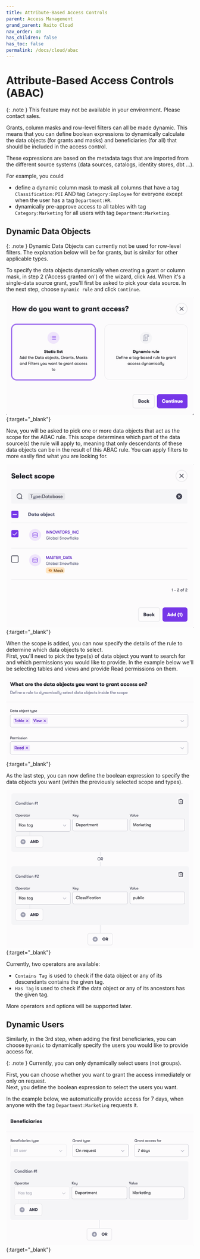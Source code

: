 ```yaml
---
title: Attribute-Based Access Controls
parent: Access Management
grand_parent: Raito Cloud
nav_order: 40
has_children: false
has_toc: false
permalink: /docs/cloud/abac
---
```


# Attribute-Based Access Controls (ABAC)

{: .note }
This feature may not be available in your environment. Please contact sales.

Grants, column masks and row-level filters can all be made dynamic. This means that you can define boolean expressions to dynamically calculate the data objects (for grants and masks) and beneficiaries (for all) that should be included in the access control.

These expressions are based on the metadata tags that are imported from the different source systems (data sources, catalogs, identity stores, dbt ...).

For example, you could 
 - define a dynamic column mask to mask all columns that have a tag `Classification:PII` AND tag `Category:Employee` for everyone except when the user has a tag `Department:HR`.
 - dynamically pre-approve access to all tables with tag `Category:Marketing` for all users with tag `Department:Marketing`.

## Dynamic Data Objects
{: .note }
Dynamic Data Objects can currently not be used for row-level filters. The explanation below will be for grants, but is similar for other applicable types.

To specify the data objects dynamically when creating a grant or column mask, in step 2 ('Access granted on') of the wizard, click `Add`. When it's a single-data source grant, you'll first be asked to pick your data source. In the next step, choose `Dynamic rule` and click `Continue`.

[![Filters](/assets/images/cloud/access_management/dynamic-what-choice.png)](/assets/images/cloud/access_management/dynamic-what-choice.png){:target="_blank"}

New, you will be asked to pick one or more data objects that act as the scope for the ABAC rule. This scope determines which part of the data source(s) the rule will apply to, meaning that only descendants of these data objects can be in the result of this ABAC rule. You can apply filters to more easily find what you are looking for.

[![Filters](/assets/images/cloud/access_management/dynamic-what-scope.png)](/assets/images/cloud/access_management/dynamic-what-scope.png){:target="_blank"}

When the scope is added, you can now specify the details of the rule to determine which data objects to select.  
First, you'll need to pick the type(s) of data object you want to search for and which permissions you would like to provide. In the example below we'll be selecting tables and views and provide Read permissions on them.

[![Filters](/assets/images/cloud/access_management/dynamic-what-permission.png)](/assets/images/cloud/access_management/dynamic-what-permission.png){:target="_blank"}

As the last step, you can now define the boolean expression to specify the data objects you want (within the previously selected scope and types).

[![Filters](/assets/images/cloud/access_management/dynamic-what-condition.png)](/assets/images/cloud/access_management/dynamic-what-condition.png){:target="_blank"}

Currently, two operators are available:
 - `Contains Tag` is used to check if the data object or any of its descendants contains the given tag.
 - `Has Tag` is used to check if the data object or any of its ancestors has the given tag.

More operators and options will be supported later.

## Dynamic Users
Similarly, in the 3rd step, when adding the first beneficiaries, you can choose `Dynamic` to dynamically specify the users you would like to provide access for.

{: .note }
Currently, you can only dynamically select users (not groups).  

First, you can choose whether you want to grant the access immediately or only on request.  
Next, you define the boolean expression to select the users you want.

In the example below, we automatically provide access for 7 days, when anyone with the tag `Department:Marketing` requests it.

[![Filters](/assets/images/cloud/access_management/dynamic-who.png)](/assets/images/cloud/access_management/dynamic-who.png){:target="_blank"}